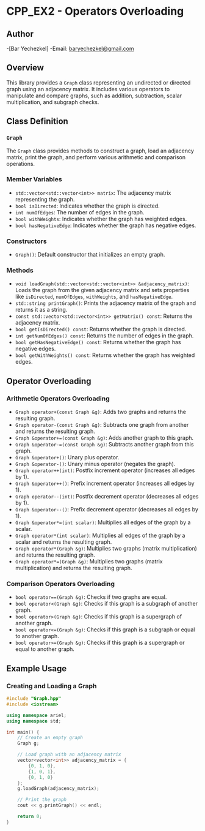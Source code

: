 # CPP_EX2 - Operators Overloading


## Author
-[Bar Yechezkel]
-Email: baryechezkel@gmail.com

## Overview

This library provides a `Graph` class representing an undirected or directed graph using an adjacency matrix. It includes various operators to manipulate and compare graphs, such as addition, subtraction, scalar multiplication, and subgraph checks.

## Class Definition

### `Graph`

The `Graph` class provides methods to construct a graph, load an adjacency matrix, print the graph, and perform various arithmetic and comparison operations.

### Member Variables

- `std::vector<std::vector<int>> matrix`: The adjacency matrix representing the graph.
- `bool isDirected`: Indicates whether the graph is directed.
- `int numOfEdges`: The number of edges in the graph.
- `bool withWeights`: Indicates whether the graph has weighted edges.
- `bool hasNegativeEdge`: Indicates whether the graph has negative edges.

### Constructors

- `Graph()`: Default constructor that initializes an empty graph.

### Methods

- `void loadGraph(std::vector<std::vector<int>> &adjacency_matrix)`: Loads the graph from the given adjacency matrix and sets properties like `isDirected`, `numOfEdges`, `withWeights`, and `hasNegativeEdge`.
- `std::string printGraph()`: Prints the adjacency matrix of the graph and returns it as a string.
- `const std::vector<std::vector<int>> getMatrix() const`: Returns the adjacency matrix.
- `bool getIsDirected() const`: Returns whether the graph is directed.
- `int getNumOfEdges() const`: Returns the number of edges in the graph.
- `bool getHasNegativeEdge() const`: Returns whether the graph has negative edges.
- `bool getWithWeights() const`: Returns whether the graph has weighted edges.

## Operator Overloading

### Arithmetic Operators Overloading

- `Graph operator+(const Graph &g)`: Adds two graphs and returns the resulting graph.
- `Graph operator-(const Graph &g)`: Subtracts one graph from another and returns the resulting graph.
- `Graph &operator+=(const Graph &g)`: Adds another graph to this graph.
- `Graph &operator-=(const Graph &g)`: Subtracts another graph from this graph.
- `Graph &operator+()`: Unary plus operator.
- `Graph &operator-()`: Unary minus operator (negates the graph).
- `Graph operator++(int)`: Postfix increment operator (increases all edges by 1).
- `Graph &operator++()`: Prefix increment operator (increases all edges by 1).
- `Graph operator--(int)`: Postfix decrement operator (decreases all edges by 1).
- `Graph &operator--()`: Prefix decrement operator (decreases all edges by 1).
- `Graph &operator*=(int scalar)`: Multiplies all edges of the graph by a scalar.
- `Graph operator*(int scalar)`: Multiplies all edges of the graph by a scalar and returns the resulting graph.
- `Graph operator*(Graph &g)`: Multiplies two graphs (matrix multiplication) and returns the resulting graph.
- `Graph operator*=(Graph &g)`: Multiplies two graphs (matrix multiplication) and returns the resulting graph. 


### Comparison Operators Overloading
- `bool operator==(Graph &g)`: Checks if two graphs are equal.
- `bool operator<(Graph &g)`: Checks if this graph is a subgraph of another graph.
- `bool operator>(Graph &g)`: Checks if this graph is a supergraph of another graph.
- `bool operator<=(Graph &g)`: Checks if this graph is a subgraph or equal to another graph.
- `bool operator>=(Graph &g)`: Checks if this graph is a supergraph or equal to another graph.


## Example Usage

### Creating and Loading a Graph

```cpp
#include "Graph.hpp"
#include <iostream>

using namespace ariel;
using namespace std;

int main() {
    // Create an empty graph
    Graph g;

    // Load graph with an adjacency matrix
    vector<vector<int>> adjacency_matrix = {
        {0, 1, 0},
        {1, 0, 1},
        {0, 1, 0}
    };
    g.loadGraph(adjacency_matrix);

    // Print the graph
    cout << g.printGraph() << endl;

    return 0;
}

